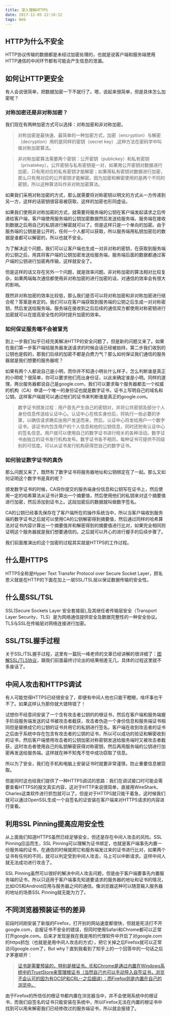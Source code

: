 ```yaml
---
title: 深入理解HTTPS
date: 2017-12-05 22:18:12
tags: Web
---
```


## HTTP为什么不安全
HTTP协议传输的数据都是未经过加密处理的，也就是说客户端和服务端使用HTTP通信的中间环节都有可能会产生信息的泄漏。

## 如何让HTTP更安全
有人会说很简单，把数据加密一下不就行了。嗯，说起来很简单，但是具体怎么加密呢？

### 对称加密还是非对称加密？
我们现在有两种加密方式可以选择：对称加密和非对称加密。

> 对称加密是最快速、最简单的一种加密方式，加密（encryption）与解密（decryption）用的是同样的密钥（secret key）,这种方法在密码学中叫做对称加密算法。

> 非对称加密算法需要两个密钥：公开密钥（publickey）和私有密钥（privatekey）。公开密钥与私有密钥是一对，如果用公开密钥对数据进行加密，只有用对应的私有密钥才能解密；如果用私有密钥对数据进行加密，那么只有用对应的公开密钥才能解密。因为加密和解密使用的是两个不同的密钥，所以这种算法叫作非对称加密算法。

如果我们采用对称加密的方式，那么就需要将对称密钥以明文的方式从一方传递到另一方，这样的话密钥很容易被窃取，这样的加密也形同虚设。

如果我们使用非对称加密的方式，就需要将服务端的公钥在客户端发起请求之后传递给客户端，客户端使用服务端的公钥加密数据然后发送给服务端，服务端在接收到数据之后用自己的私钥进行解密就可以了。但是这样只是一个单向的加密。由于服务端的公钥是是公开的，任何一个人都可以获取，所以服务端用私钥加密后的数据是谁都可以解密的，所以也就不安全。

为了解决这个问题，我们可以让客户端也生成一对非对称的密钥，在获取到服务端的公钥之后，用其将客户端的公钥加密发送给服务端，服务端后面的数据都通过客户端的公钥进行加密再传输，这样就安全了。

但是这样的话又存在另外一个问题，就是效率问题。非对称加密的算法相对比较复杂，如果两端每次通信都使用非对称加密的进行加密的话，对通信的效率会有很大的影响。

既然非对称加密的效率比较低，那么我们是否可以将对称加密和非对称加密进行结合呢？答案是肯定的。我们可以在客户端获取到服务端的公钥之后生成一对对称密钥，然后发送给服务端。服务端在接收到之后后续的通信双方都使用对称密钥进行加密就可以在提高安全性的同时提升加密的效率。

### 如何保证服务端不会被冒充
到上一步我们似乎已经完美解决HTTP的安全问题了，但是新的问题又来了。如果在我们第一步客户端给服务器发送请求的时候会话已经被劫持，第二步我们收到的公钥也是假的，那我们后续的加密不都是白费力气？那么如何保证我们通信的服务器就是我们想要的服务器呢？

如果有两个人都说自己是小明，而你并不知道小明长什么样子，怎么判断谁是真正的小明呢？很简单，你可以要求他们亮出身份证，以此来确定谁是小明。同样的道理，两台服务器都说自己是google.com，我们可以要求每个服务器都去一个权威的机构（CA）申请一个唯一的身份证也就是数字证书，证书上写明自己的域名和公钥。这样客户端就可以通过他们的证书来判断谁是真正的google.com。

> 数字证书颁发过程：用户首先产生自己的密钥对，并将公共密钥及部分个人身份信息传送给认证中心。认证中心在核实身份后，将执行一些必要的步骤，以确信请求确实由用户发送而来，然后，认证中心将发给用户一个数字证书，该证书内包含用户的个人信息和他的公钥信息，同时还附有认证中心的签名信息。用户就可以使用自己的数字证书进行相关的各种活动。数字证书由独立的证书发行机构发布。数字证书各不相同，每种证书可提供不同级别的可信度。可以从证书发行机构获得您自己的数字证书。

### 如何验证数字证书的真伪
那么问题又来了，既然有了数字证书将服务器地址和公钥绑定在了一起。那么又如何证明这个数字书是真的呢？

颁发数字证书的时候，CA将你提交的服务端身份信息和公钥写在证书上，然后使用一定的哈希算法从证书计算出一个摘要值，然后使用他们的私钥来对这个摘要值进行加密，然后添加到证书上。这段加密后的数据就叫做数字签名。

CA的公钥已经事先保存在了客户端所在的操作系统当中，所以当客户端收到服务端的数字证书之后就可以使用CA的公钥解密得到摘要值，然后通过同样的哈希算法对证书内容计算出一个摘要值并和解密得到的摘要值进行比对，如果完全相同则证明这个服务器就是我们想要通信的。之后就可以开心的进行握手的后续步骤了。

我们前面推演出的这个加密的过程其实就是HTTPS的工作过程。

## 什么是HTTPS
HTTPS全称是Hyper Text Transfer Protocol over Secure Socket Layer，顾名思义就是在HTTP的下面在加上一层SSL/TSL层以保证数据传输的安全性。

## 什么是SSL/TSL
SSL(Secure Sockets Layer 安全套接层),及其继任者传输层安全（Transport Layer Security，TLS）是为网络通信提供安全及数据完整性的一种安全协议。TLS与SSL在传输层对网络连接进行加密。

## SSL/TSL握手过程
关于SSL/TSL握手过程，这里有一篇阮一峰老师的文章已经讲解的很详细了：[图解SSL/TLS协议](http://www.ruanyifeng.com/blog/2014/09/illustration-ssl.html)，跟我们前面最终讨论出的结果相差无几，具体的过程这里就不多废话了。

## 中间人攻击和HTTPS调试
有人可能觉得HTTPS已经很安全了，即便有中间人他也只能干瞪眼，啥坏事也干不了。如果这样认为那你就大错特错了！

试想你不经意间安装了一个含有攻击者公钥的的根证书，然后在客户端和服务端握手阶段服务端发送的证书被攻击者截获，攻击者伪造一个身份信息和服务端证书相同但是替换成它的公钥的证书并用它的私钥进行签名。客户端在收到攻击者的证书之后由于系统中存在包含有攻击者的公钥的证书，所以可以成功的验证和解密收到的证书，然后客户端使用攻击者的公钥加密对称密钥发送给服务端时又被攻击者截获，这时攻击者使用自己的私钥解密获得对称密钥，然后再用服务端的公钥进行加密再发送给服务端。这样就在神不知鬼不觉中成功窃取了信息。

所以为了安全，我们在手机和电脑上安装证书时就要非常谨慎，防止重要信息被窃取。

但是同时这也给我们提供了一种HTTPS调试的思路：我们在调试接口时可能会需要查看HTTPS的报文真实内容，这对于HTTP来说很简单，直接用WireShark、Charles这类软件进行抓包就可以了。但是对于HTTPS就只能干着急，这时候我们就可以通过OpenSSL生成一个自签名的证安装在客户端来对HTTPS请求的内容进行查看。

## 利用SSL Pinning提高应用安全性
从上面我们知道HTTPS虽然已经足够安全，但还是存在中间人攻击的风险。SSL Pinning应运而生，SSL Pinning可以理解为证书绑定，也就是客户端事先内置一份服务端的证书，在通信的时候就把它和服务端发过来的证书进行比对，如果两个证书有任何的不同，就可以判定受到中间人攻击，马上可以中断请求。这样中间人就无法成功进行攻击了。

SSL Pinning虽然可以很好的解决中间人攻击问题，但是由于客户端要事先内置服务端的证书，所以只适用于客户端事先知道要请求的服务器的地址和证书的情况，比如iOS和Android应用与服务器之间的通信。像浏览器这种可以随意输入服务器的地址的场景SSL Pinning就无能为力了。

## 不同浏览器预装证书的差异
前段时间刚安装了新版的Firefox，打开别的网站速度都很快，但就是死活打不开google.com，会报证书不安全的错误，但同时使用Safari和Chrome都可以正常打开google.com。后来才发现是我在我是用的代理软件中开启了对google.com的https抓包（也就是是用中间人攻击的方式），把它关掉之后Firefox就可以正常访问google.com了，But why？直到我看到了知乎上的一个回答中的一句话之后才茅塞顿开： 

> [证书是需要预装的，特别是根证书。IE和Chrome是通过内置在Windows系统中的TrustStore来管理根证书（当然自己也可以手动导入自签证书，浏览不会认可的因为有OCSP和CRL--之后细讲）；而Firefox则是内置在自己的浏览中。](https://www.zhihu.com/question/37370216/answer/74060132) 

由于Firefox的所信任的根证书都内置在浏览器当中，并不会使用系统中的根证书，而我们自签名的证书只能安装在系统中，所以Firefox无法在内置的根证书中找到可以用来解密我们已经修改过的服务端证书，所以就会报错了。